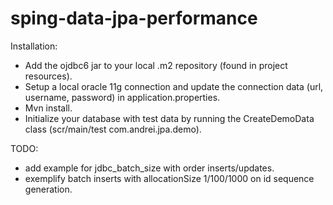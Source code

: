 # sping-data-jpa-performance


Installation:

- Add the ojdbc6 jar to your local .m2 repository (found in project resources).
- Setup a local oracle 11g connection and update the connection data (url, username, password) in application.properties.
- Mvn install.
- Initialize your database with test data by running the CreateDemoData class (scr/main/test com.andrei.jpa.demo).

TODO:
- add example for jdbc_batch_size with order inserts/updates.
- exemplify batch inserts with allocationSize 1/100/1000 on id sequence generation.

